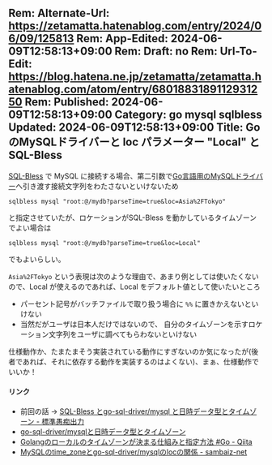 Rem: Alternate-Url: https://zetamatta.hatenablog.com/entry/2024/06/09/125813
Rem: App-Edited: 2024-06-09T12:58:13+09:00
Rem: Draft: no
Rem: Url-To-Edit: https://blog.hatena.ne.jp/zetamatta/zetamatta.hatenablog.com/atom/entry/6801883189112931250
Rem: Published: 2024-06-09T12:58:13+09:00
Category: go mysql sqlbless
Updated: 2024-06-09T12:58:13+09:00
Title: GoのMySQLドライバーと loc パラメーター "Local" とSQL-Bless
---
[SQL-Bless] で MySQL に接続する場合、第二引数で[Go言語用のMySQLドライバー][driver]へ引き渡す接続文字列をわたさないといけないため

```
sqlbless mysql "root:@/mydb?parseTime=true&loc=Asia%2FTokyo"
```

と指定させていたが、ロケーションがSQL-Bless を動かしているタイムゾーンでよい場合は

```
sqlbless mysql "root:@/mydb?parseTime=true&loc=Local"
```

でもよいらしい。

`Asia%2FTokyo` という表現は次のような理由で、あまり例としては使いたくないので、Local が使えるのであれば、Local をデフォルト値として使いたいところ

+ パーセント記号がバッチファイルで取り扱う場合に `%%` に置きかえないといけない
+ 当然だがユーザは日本人だけではないので、 自分のタイムゾーンを示すロケーション文字列をユーザに調べてもらわないといけない

仕様動作か、たまたまそう実装されている動作にすぎないのか気になったが(後者であれば、それに依存する動作を実装するのはよくない)、まぁ、仕様動作でいいか！

#### リンク

+ 前回の話 → [SQL-Bless とgo-sql-driver/mysql と日時データ型とタイムゾーン - 標準愚痴出力](https://zetamatta.hatenablog.com/entry/2024/06/04/085543)
+ [go-sql-driver/mysqlと日時データ型とタイムゾーン](https://zenn.dev/utsushiiro/articles/e8d5343cc374a9)
+ [Golangのローカルのタイムゾーンが決まる仕組みと指定方法 #Go - Qiita](https://qiita.com/immrshc/items/a080975c6c7e23498944)
+ [MySQLのtime_zoneとgo-sql-driver/mysqlのlocの関係 - sambaiz-net](https://www.sambaiz.net/article/189/)



[driver]: https://github.com/go-sql-driver/mysql
[SQL-Bless]: https://github.com/hymkor/sqlbless
